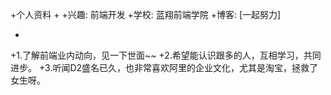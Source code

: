 +个人资料
+
+兴趣: 前端开发
+学校: 蓝翔前端学院
+博客: [一起努力]

+
+1.了解前端业内动向，见一下世面~~
+2.希望能认识跟多的人，互相学习，共同进步。
+3.听闻D2盛名已久，也非常喜欢阿里的企业文化，尤其是淘宝，拯救了女生呀。
